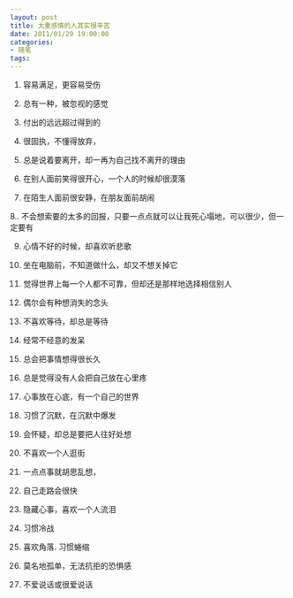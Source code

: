 ```yaml
---
layout: post
title: 太重感情的人其实很辛苦
date: 2011/01/29 19:00:00
categories: 
- 随笔
tags: 
---
```


1. 容易满足，更容易受伤

2. 总有一种，被忽视的感觉

3. 付出的远远超过得到的

4. 很固执，不懂得放弃，

5. 总是说着要离开，却一再为自己找不离开的理由

6. 在别人面前笑得很开心，一个人的时候却很漠落

7. 在陌生人面前很安静，在朋友面前胡闹

8.. 不会想索要的太多的回报，只要一点点就可以让我死心塌地，可以很少，但一定要有

9. 心情不好的时候，却喜欢听悲歌

10. 坐在电脑前，不知道做什么，却又不想关掉它

11. 觉得世界上每一个人都不可靠，但却还是那样地选择相信别人

12. 偶尔会有种想消失的念头

13. 不喜欢等待，却总是等待

14. 经常不经意的发呆

15. 总会把事情想得很长久

16. 总是觉得没有人会把自己放在心里疼

17. 心事放在心底，有一个自己的世界

18. 习惯了沉默，在沉默中爆发

19. 会怀疑，却总是要把人往好处想

20. 不喜欢一个人逛街

21. 一点点事就胡思乱想，

22. 自己走路会很快

23. 隐藏心事，喜欢一个人流泪

24. 习惯冷战

25. 喜欢角落. 习惯蜷缩

26. 莫名地孤单，无法抗拒的恐惧感

27. 不爱说话或很爱说话
